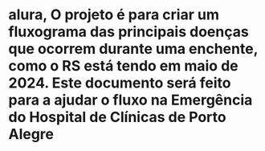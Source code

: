 # alura, O projeto é para criar um fluxograma das principais doenças que ocorrem durante uma enchente, como o RS está tendo em maio de 2024. Este documento será feito para a ajudar o fluxo na Emergência do Hospital de Clínicas de Porto Alegre
